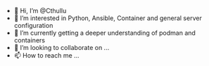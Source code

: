 - 👋 Hi, I’m @Cthullu
- 👀 I’m interested in Python, Ansible, Container and general server configuration
- 🌱 I’m currently getting a deeper understanding of podman and containers
- 💞️ I’m looking to collaborate on ...
- 📫 How to reach me ...

<!---
Cthullu/Cthullu is a ✨ special ✨ repository because its `README.md` (this file) appears on your GitHub profile.
You can click the Preview link to take a look at your changes.
--->
